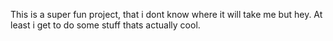 This is a super fun project, that i dont know where it will take me but hey.  At least i get to do some stuff thats actually cool.